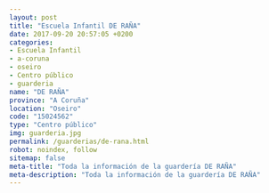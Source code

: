 ```yaml
---
layout: post
title: "Escuela Infantil DE RAÑA"
date: 2017-09-20 20:57:05 +0200
categories:
- Escuela Infantil
- a-coruna
- oseiro
- Centro público
- guarderia
name: "DE RAÑA"
province: "A Coruña"
location: "Oseiro"
code: "15024562"
type: "Centro público"
img: guarderia.jpg
permalink: /guarderias/de-rana.html
robot: noindex, follow
sitemap: false
meta-title: "Toda la información de la guardería DE RAÑA"
meta-description: "Toda la información de la guardería DE RAÑA"
---
```

